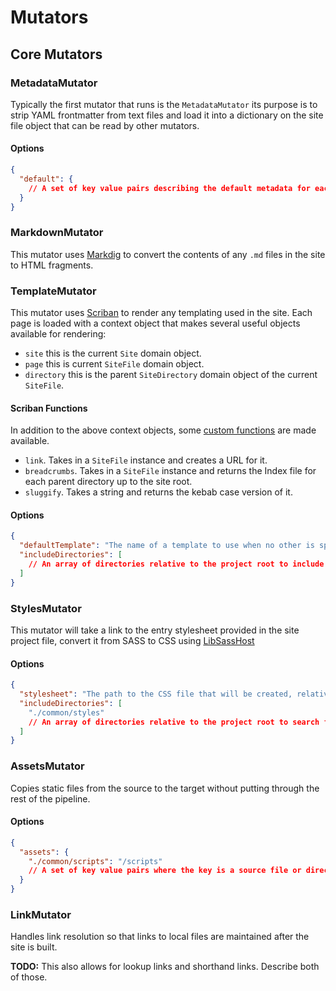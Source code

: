# Mutators

## Core Mutators

### MetadataMutator

Typically the first mutator that runs is the `MetadataMutator` its purpose is to strip YAML frontmatter from text files and load it into a dictionary on the site file object that can be read by other mutators.

#### Options

```json
{
  "default": { 
    // A set of key value pairs describing the default metadata for each page.
  }
}
```

### MarkdownMutator

This mutator uses [Markdig](https://github.com/xoofx/markdig) to convert the contents of any `.md` files in the site to HTML fragments.

### TemplateMutator

This mutator uses [Scriban](https://github.com/scriban/scriban) to render any templating used in the site. Each page is loaded with a context object that makes several useful objects available for rendering:

* `site` this is the current `Site` domain object.
* `page` this is current `SiteFile` domain object.
* `directory` this is the parent `SiteDirectory` domain object of the current `SiteFile`.

#### Scriban Functions

In addition to the above context objects, some [custom functions](https://github.com/scriban/scriban/blob/master/doc/language.md#89-function-call-expression) are made available.

* `link`. Takes in a `SiteFile` instance and creates a URL for it.
* `breadcrumbs`. Takes in a `SiteFile` instance and returns the Index file for each parent directory up to the site root.
* `sluggify`. Takes a string and returns the kebab case version of it.

#### Options

```json
{
  "defaultTemplate": "The name of a template to use when no other is specified.",
  "includeDirectories": [
    // An array of directories relative to the project root to include when searching for template files.
  ]
}
```

### StylesMutator

This mutator will take a link to the entry stylesheet provided in the site project file, convert it from SASS to CSS using [LibSassHost](https://github.com/Taritsyn/LibSassHost)

#### Options

```json
{
  "stylesheet": "The path to the CSS file that will be created, relative to the compiled site's root.",
  "includeDirectories": [
    "./common/styles"
    // An array of directories relative to the project root to search for SASS includes.
  ]
}
```

### AssetsMutator

Copies static files from the source to the target without putting through the rest of the pipeline.

#### Options

```json
{
  "assets": {
    "./common/scripts": "/scripts"
    // A set of key value pairs where the key is a source file or directory that will be copied to the location specified in the value, relative to the compiled site's root.
  }
}
```

### LinkMutator

Handles link resolution so that links to local files are maintained after the site is built.

**TODO:** This also allows for lookup links and shorthand links. Describe both of those.
